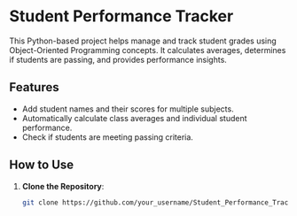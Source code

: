 # Student Performance Tracker

This Python-based project helps manage and track student grades using Object-Oriented Programming concepts. It calculates averages, determines if students are passing, and provides performance insights.

## Features

- Add student names and their scores for multiple subjects.
- Automatically calculate class averages and individual student performance.
- Check if students are meeting passing criteria.

## How to Use

1. **Clone the Repository**:
   ```bash
   git clone https://github.com/your_username/Student_Performance_Tracker.git